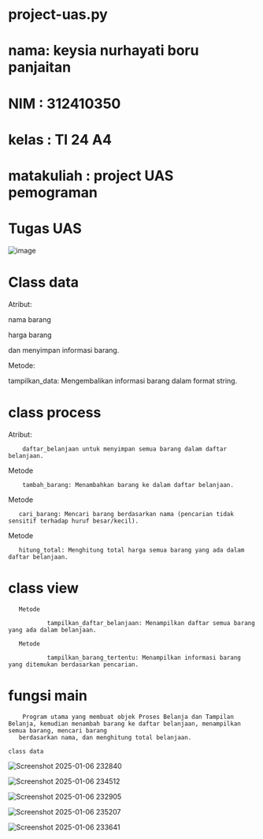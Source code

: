 # project-uas.py
# nama: keysia nurhayati boru panjaitan
# NIM : 312410350
# kelas : TI 24 A4
# matakuliah : project UAS pemograman
# Tugas UAS
![image](https://github.com/user-attachments/assets/269f6188-2a25-4a57-a36d-84180d98c1f1)
# Class data
   Atribut:
   
   nama barang
   
   harga barang
   
   dan menyimpan informasi barang.
   
   Metode:
   
   tampilkan_data: Mengembalikan informasi barang dalam format string.
# class process
   Atribut: 
   
        daftar_belanjaan untuk menyimpan semua barang dalam daftar belanjaan.
   
   Metode 

        tambah_barang: Menambahkan barang ke dalam daftar belanjaan.

   Metode

       cari_barang: Mencari barang berdasarkan nama (pencarian tidak sensitif terhadap huruf besar/kecil).

   Metode 

       hitung_total: Menghitung total harga semua barang yang ada dalam daftar belanjaan.

# class view
       Metode 
       
               tampilkan_daftar_belanjaan: Menampilkan daftar semua barang yang ada dalam belanjaan.

       Metode

               tampilkan_barang_tertentu: Menampilkan informasi barang yang ditemukan berdasarkan pencarian.

# fungsi main
        Program utama yang membuat objek Proses Belanja dan Tampilan Belanja, kemudian menambah barang ke daftar belanjaan, menampilkan semua barang, mencari barang 
       berdasarkan nama, dan menghitung total belanjaan.
    
    class data      
![Screenshot 2025-01-06 232840](https://github.com/user-attachments/assets/97f99ac4-9e9c-4557-bbab-4b65b0ba4356)


![Screenshot 2025-01-06 234512](https://github.com/user-attachments/assets/701206ba-25f9-436f-9e3e-0bbf32415b86)

![Screenshot 2025-01-06 232905](https://github.com/user-attachments/assets/41480cc0-48f2-452d-b64e-532cb59824a4)

![Screenshot 2025-01-06 235207](https://github.com/user-attachments/assets/991861ab-3c97-4268-969f-9abec8e4fa57)

![Screenshot 2025-01-06 233641](https://github.com/user-attachments/assets/4543eebf-521f-4dcc-86c9-612d33d7fff0)








